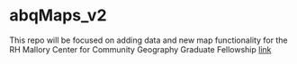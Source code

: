 # abqMaps_v2

This repo will be focused on adding data and new map functionality for the RH Mallory Center for Community Geography Graduate Fellowship [link](https://communitygeography.unm.edu/funding/grad-fellowships.html)
